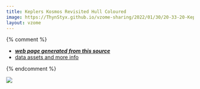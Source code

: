 ```yaml
---
title: Keplers Kosmos Revisited Hull Coloured
image: https://ThynStyx.github.io/vzome-sharing/2022/01/30/20-33-20-Keplers-Kosmos-Revisited-Hull-Coloured/Keplers-Kosmos-Revisited-Hull-Coloured.png
layout: vzome
---
```


{% comment %}
 - [***web page generated from this source***][post]
 - [data assets and more info][github]

[post]: <https://ThynStyx.github.io/vzome-sharing/2022/01/30/Keplers-Kosmos-Revisited-Hull-Coloured-20-33-20.html>
[github]: <https://github.com/ThynStyx/vzome-sharing/tree/main/2022/01/30/20-33-20-Keplers-Kosmos-Revisited-Hull-Coloured/>
{% endcomment %}

<vzome-viewer style="width: 100%; height: 65vh;"
       src="https://ThynStyx.github.io/vzome-sharing/2022/01/30/20-33-20-Keplers-Kosmos-Revisited-Hull-Coloured/Keplers-Kosmos-Revisited-Hull-Coloured.vZome" >
  <img src="https://ThynStyx.github.io/vzome-sharing/2022/01/30/20-33-20-Keplers-Kosmos-Revisited-Hull-Coloured/Keplers-Kosmos-Revisited-Hull-Coloured.png" />
</vzome-viewer>